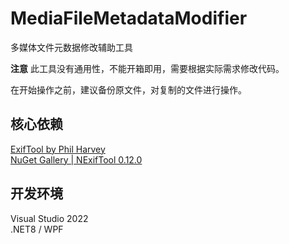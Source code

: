 # MediaFileMetadataModifier

多媒体文件元数据修改辅助工具

**注意** 此工具没有通用性，不能开箱即用，需要根据实际需求修改代码。

在开始操作之前，建议备份原文件，对复制的文件进行操作。

## 核心依赖

[ExifTool by Phil Harvey](https://exiftool.org/ )  
[NuGet Gallery | NExifTool 0.12.0](https://www.nuget.org/packages/NExifTool )

## 开发环境

Visual Studio 2022  
.NET8 / WPF
